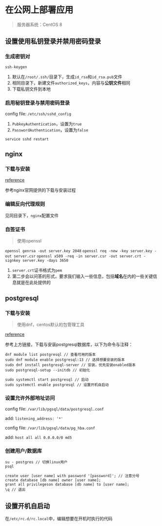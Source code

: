 # 在公网上部署应用

> 服务器系统：CentOS 8

## 设置使用私钥登录并禁用密码登录

### 生成密钥对

`ssh-keygen`

1. 默认在`/root/.ssh/`目录下，生成`id_rsa`和`id_rsa.pub`文件
2. 相同目录下，新建文件`authorized_keys`，内容与**公钥文件**相同
3. 下载私钥文件到本地

### 启用秘钥登录与禁用密码登录

config file: `/etc/ssh/sshd_config`

1. `PubkeyAuthentication`，设置为`true`
2. `PasswordAuthentication`，设置为`false`

`service sshd restart`

## nginx

### 下载与安装

[reference](https://nginx.org/en/linux_packages.html#RHEL-CentOS)

参考nginx官网提供的下载与安装过程

### 编辑反向代理规则

见同目录下，`nginx`配置文件

### 自签证书

> 使用openssl

`openssl genrsa -out server.key 2048`
`openssl req -new -key server.key -out server.csr`
`openssl x509 -req -in server.csr -out server.crt -signkey server.key -days 3650`

1. `server.crt`证书格式为`pem`
2. 第二步会以问答的形式，要求我们输入一些信息，包括**域名**在内的一些关键信息就是在此处提供的

## postgresql

### 下载与安装

> 使用dnf，centos默认的包管理工具

[reference](https://www.digitalocean.com/community/tutorials/how-to-install-and-use-postgresql-on-centos-8)

参考上方链接，下载与安装postgresql数据库，以下为命令与注释：

```shell 
dnf module list postgresql // 查看可用的版本
sudo dnf module enable postgresql:13 // 选择想要安装的版本
sudo dnf install postgresql-server // 安装，优先安装enabled版本
sudo postgresql-setup --initdb // 初始化

sudo systemctl start postgresql // 启动
sudo systemctl enable postgresql // 设置开机自启动
```

### 设置允许外部地址访问

config file: `/var/lib/pgsql/data/postgresql.conf`

add: `listening_address: '*'`

config file: `/var/lib/pgsql/data/pg_hba.conf`

add: `host all all 0.0.0.0/0 md5`

### 创建用户/数据库

```shell 
su - postgres // 切换linux用户
psql

create user [user name] with password '[password]'; // 注意分号
create database [db name] owner [user name];
grant all privilegeson database [db name] to [user name];
\q // 退出
```

## 设置开机自启动

在`/etc/rc.d/rc.local`中，编辑想要在开机时执行的代码
